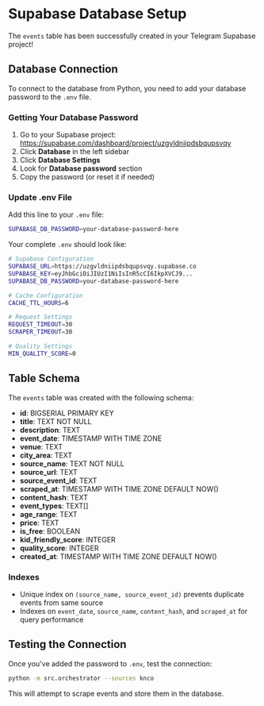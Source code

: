 # Supabase Database Setup

The `events` table has been successfully created in your Telegram Supabase project!

## Database Connection

To connect to the database from Python, you need to add your database password to the `.env` file.

### Getting Your Database Password

1. Go to your Supabase project: https://supabase.com/dashboard/project/uzgvldniipdsbqupsvqy
2. Click **Database** in the left sidebar
3. Click **Database Settings**
4. Look for **Database password** section
5. Copy the password (or reset it if needed)

### Update .env File

Add this line to your `.env` file:

```bash
SUPABASE_DB_PASSWORD=your-database-password-here
```

Your complete `.env` should look like:

```bash
# Supabase Configuration
SUPABASE_URL=https://uzgvldniipdsbqupsvqy.supabase.co
SUPABASE_KEY=eyJhbGciOiJIUzI1NiIsInR5cCI6IkpXVCJ9...
SUPABASE_DB_PASSWORD=your-database-password-here

# Cache Configuration
CACHE_TTL_HOURS=6

# Request Settings
REQUEST_TIMEOUT=30
SCRAPER_TIMEOUT=30

# Quality Settings
MIN_QUALITY_SCORE=0
```

## Table Schema

The `events` table was created with the following schema:

- **id**: BIGSERIAL PRIMARY KEY
- **title**: TEXT NOT NULL
- **description**: TEXT
- **event_date**: TIMESTAMP WITH TIME ZONE
- **venue**: TEXT
- **city_area**: TEXT
- **source_name**: TEXT NOT NULL
- **source_url**: TEXT
- **source_event_id**: TEXT
- **scraped_at**: TIMESTAMP WITH TIME ZONE DEFAULT NOW()
- **content_hash**: TEXT
- **event_types**: TEXT[]
- **age_range**: TEXT
- **price**: TEXT
- **is_free**: BOOLEAN
- **kid_friendly_score**: INTEGER
- **quality_score**: INTEGER
- **created_at**: TIMESTAMP WITH TIME ZONE DEFAULT NOW()

### Indexes

- Unique index on `(source_name, source_event_id)` prevents duplicate events from same source
- Indexes on `event_date`, `source_name`, `content_hash`, and `scraped_at` for query performance

## Testing the Connection

Once you've added the password to `.env`, test the connection:

```bash
python -m src.orchestrator --sources knco
```

This will attempt to scrape events and store them in the database.
